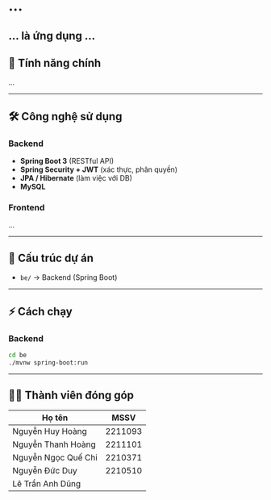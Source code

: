 # ...

**...** là ứng dụng ...
---

## 🚀 Tính năng chính
...

---

## 🛠️ Công nghệ sử dụng
### Backend
- **Spring Boot 3** (RESTful API)  
- **Spring Security + JWT** (xác thực, phân quyền)  
- **JPA / Hibernate** (làm việc với DB)  
- **MySQL** 

### Frontend
...

---

## 📂 Cấu trúc dự án
- `be/` → Backend (Spring Boot)  


---

## ⚡ Cách chạy
### Backend
```bash
cd be
./mvnw spring-boot:run
```


---

## 👨‍💻 Thành viên đóng góp
| Họ tên              | MSSV     |
|---------------------|----------|
| Nguyễn Huy Hoàng    | 2211093  |
| Nguyễn Thanh Hoàng  | 2211101  |
| Nguyễn Ngọc Quế Chi | 2210371  |
| Nguyễn Đức Duy      | 2210510  |
| Lê Trần Anh Dũng  |   |